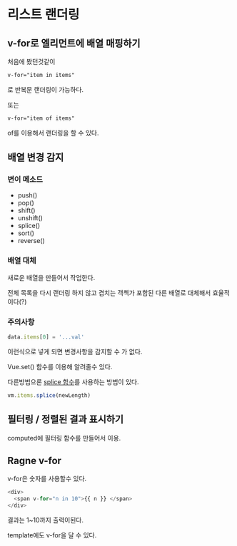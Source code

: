 # 리스트 랜더링

## v-for로 엘리먼트에 배열 매핑하기

처음에 봤던것같이 
```html
v-for="item in items" 
```
로 반복문 랜더링이 가능하다.

또는
```html
v-for="item of items" 
```
of를 이용해서 랜더링을 할 수 있다.

## 배열 변경 감지


### 변이 메소드

- push()
- pop()
- shift()
- unshift()
- splice()
- sort()
- reverse()

### 배열 대체

새로운 배열을 만들어서 작업한다.

전체 목록을 다시 랜더링 하지 않고 겹치는 객첵가 포함된 다른 배열로 대체해서 효율적이다(?)

### 주의사항
```javascript
data.items[0] = '...val'
```
이런식으로 넣게 되면 변경사항을 감지할 수 가 없다.

Vue.set() 함수를 이용해 알려줄수 있다.

다른방법으론 [splice 함수](https://developer.mozilla.org/ko/docs/Web/JavaScript/Reference/Global_Objects/Array/splice)를 사용하는 방법이 있다.

```javascript
vm.items.splice(newLength)
```

## 필터링 / 정렬된 결과 표시하기

computed에 필터링 함수를 만들어서 이용.

## Ragne v-for

v-for은 숫자를 사용할수 있다.

```javascript
<div>
  <span v-for="n in 10">{{ n }} </span>
</div>
```
결과는 1~10까지 출력이된다.

template에도 v-for을 달 수 있다.

